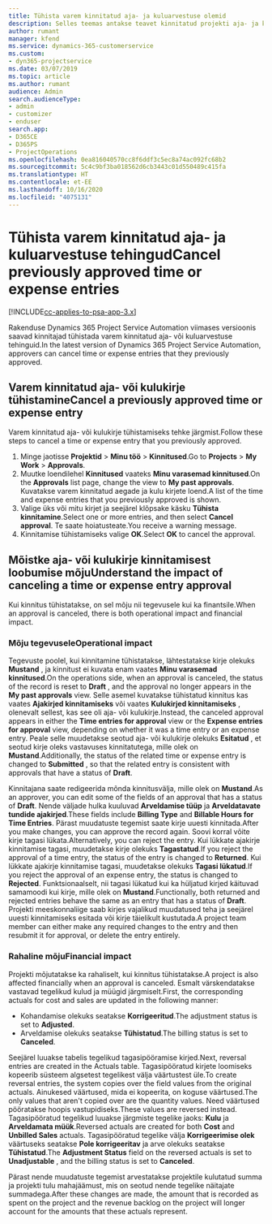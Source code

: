 ```yaml
---
title: Tühista varem kinnitatud aja- ja kuluarvestuse olemid
description: Selles teemas antakse teavet kinnitatud projekti aja- ja kuluarvestuse tehingute tühistamise kohta.
author: rumant
manager: kfend
ms.service: dynamics-365-customerservice
ms.custom:
- dyn365-projectservice
ms.date: 03/07/2019
ms.topic: article
ms.author: rumant
audience: Admin
search.audienceType:
- admin
- customizer
- enduser
search.app:
- D365CE
- D365PS
- ProjectOperations
ms.openlocfilehash: 0ea816040570cc8f6ddf3c5ec8a74ac092fc68b2
ms.sourcegitcommit: 5c4c9bf3ba018562d6cb3443c01d550489c415fa
ms.translationtype: HT
ms.contentlocale: et-EE
ms.lasthandoff: 10/16/2020
ms.locfileid: "4075131"
---
```

# <a name="cancel-previously-approved-time-or-expense-entries"></a><span data-ttu-id="580a5-103">Tühista varem kinnitatud aja- ja kuluarvestuse tehingud</span><span class="sxs-lookup"><span data-stu-id="580a5-103">Cancel previously approved time or expense entries</span></span>

[!INCLUDE[cc-applies-to-psa-app-3.x](../includes/cc-applies-to-psa-app-3x.md)]

<span data-ttu-id="580a5-104">Rakenduse Dynamics 365 Project Service Automation viimases versioonis saavad kinnitajad tühistada varem kinnitatud aja- või kuluarvestuse tehinguid.</span><span class="sxs-lookup"><span data-stu-id="580a5-104">In the latest version of Dynamics 365 Project Service Automation, approvers can cancel time or expense entries that they previously approved.</span></span>

## <a name="cancel-a-previously-approved-time-or-expense-entry"></a><span data-ttu-id="580a5-105">Varem kinnitatud aja- või kulukirje tühistamine</span><span class="sxs-lookup"><span data-stu-id="580a5-105">Cancel a previously approved time or expense entry</span></span>

<span data-ttu-id="580a5-106">Varem kinnitatud aja- või kulukirje tühistamiseks tehke järgmist.</span><span class="sxs-lookup"><span data-stu-id="580a5-106">Follow these steps to cancel a time or expense entry that you previously approved.</span></span>

1. <span data-ttu-id="580a5-107">Minge jaotisse **Projektid** \> **Minu töö** \> **Kinnitused**.</span><span class="sxs-lookup"><span data-stu-id="580a5-107">Go to **Projects** \> **My Work** \> **Approvals**.</span></span>
2. <span data-ttu-id="580a5-108">Muutke loendilehel **Kinnitused** vaateks **Minu varasemad kinnitused**.</span><span class="sxs-lookup"><span data-stu-id="580a5-108">On the **Approvals** list page, change the view to **My past approvals**.</span></span> <span data-ttu-id="580a5-109">Kuvatakse varem kinnitatud aegade ja kulu kirjete loend.</span><span class="sxs-lookup"><span data-stu-id="580a5-109">A list of the time and expense entries that you previously approved is shown.</span></span>
3. <span data-ttu-id="580a5-110">Valige üks või mitu kirjet ja seejärel klõpsake käsku **Tühista kinnitamine**.</span><span class="sxs-lookup"><span data-stu-id="580a5-110">Select one or more entries, and then select **Cancel approval**.</span></span> <span data-ttu-id="580a5-111">Te saate hoiatusteate.</span><span class="sxs-lookup"><span data-stu-id="580a5-111">You receive a warning message.</span></span>
4. <span data-ttu-id="580a5-112">Kinnitamise tühistamiseks valige **OK**.</span><span class="sxs-lookup"><span data-stu-id="580a5-112">Select **OK** to cancel the approval.</span></span>

## <a name="understand-the-impact-of-canceling-a-time-or-expense-entry-approval"></a><span data-ttu-id="580a5-113">Mõistke aja- või kulukirje kinnitamisest loobumise mõju</span><span class="sxs-lookup"><span data-stu-id="580a5-113">Understand the impact of canceling a time or expense entry approval</span></span>

<span data-ttu-id="580a5-114">Kui kinnitus tühistatakse, on sel mõju nii tegevusele kui ka finantsile.</span><span class="sxs-lookup"><span data-stu-id="580a5-114">When an approval is canceled, there is both operational impact and financial impact.</span></span>

### <a name="operational-impact"></a><span data-ttu-id="580a5-115">Mõju tegevusele</span><span class="sxs-lookup"><span data-stu-id="580a5-115">Operational impact</span></span>

<span data-ttu-id="580a5-116">Tegevuste poolel, kui kinnitamine tühistatakse, lähtestatakse kirje olekuks **Mustand** , ja kinnitust ei kuvata enam vaates **Minu varasemad kinnitused**.</span><span class="sxs-lookup"><span data-stu-id="580a5-116">On the operations side, when an approval is canceled, the status of the record is reset to **Draft** , and the approval no longer appears in the **My past approvals** view.</span></span> <span data-ttu-id="580a5-117">Selle asemel kuvatakse tühistatud kinnitus kas vaates **Ajakirjed kinnitamiseks** või vaates **Kulukirjed kinnitamiseks** , olenevalt sellest, kas see oli aja- või kulukirje.</span><span class="sxs-lookup"><span data-stu-id="580a5-117">Instead, the canceled approval appears in either the **Time entries for approval** view or the **Expense entries for approval** view, depending on whether it was a time entry or an expense entry.</span></span> <span data-ttu-id="580a5-118">Peale selle muudetakse seotud aja- või kulukirje olekuks **Esitatud** , et seotud kirje oleks vastavuses kinnitatutega, mille olek on **Mustand**.</span><span class="sxs-lookup"><span data-stu-id="580a5-118">Additionally, the status of the related time or expense entry is changed to **Submitted** , so that the related entry is consistent with approvals that have a status of **Draft**.</span></span>

<span data-ttu-id="580a5-119">Kinnitajana saate redigeerida mõnda kinnitusvälja, mille olek on **Mustand**.</span><span class="sxs-lookup"><span data-stu-id="580a5-119">As an approver, you can edit some of the fields of an approval that has a status of **Draft**.</span></span> <span data-ttu-id="580a5-120">Nende väljade hulka kuuluvad **Arveldamise tüüp** ja **Arveldatavate tundide ajakirjed**.</span><span class="sxs-lookup"><span data-stu-id="580a5-120">These fields include **Billing Type** and **Billable Hours for Time Entries**.</span></span> <span data-ttu-id="580a5-121">Pärast muudatuste tegemist saate kirje uuesti kinnitada.</span><span class="sxs-lookup"><span data-stu-id="580a5-121">After you make changes, you can approve the record again.</span></span> <span data-ttu-id="580a5-122">Soovi korral võite kirje tagasi lükata.</span><span class="sxs-lookup"><span data-stu-id="580a5-122">Alternatively, you can reject the entry.</span></span> <span data-ttu-id="580a5-123">Kui lükkate ajakirje kinnitamise tagasi, muudetakse kirje olekuks **Tagastatud**.</span><span class="sxs-lookup"><span data-stu-id="580a5-123">If you reject the approval of a time entry, the status of the entry is changed to **Returned**.</span></span> <span data-ttu-id="580a5-124">Kui lükkate ajakirje kinnitamise tagasi, muudetakse olekuks **Tagasi lükatud**.</span><span class="sxs-lookup"><span data-stu-id="580a5-124">If you reject the approval of an expense entry, the status is changed to **Rejected**.</span></span> <span data-ttu-id="580a5-125">Funktsionaalselt, nii tagasi lükatud kui ka hüljatud kirjed käituvad samamoodi kui kirje, mille olek on **Mustand**.</span><span class="sxs-lookup"><span data-stu-id="580a5-125">Functionally, both returned and rejected entries behave the same as an entry that has a status of **Draft**.</span></span> <span data-ttu-id="580a5-126">Projekti meeskonnaliige saab kirjes vajalikud muudatused teha ja seejärel uuesti kinnitamiseks esitada või kirje täielikult kustutada.</span><span class="sxs-lookup"><span data-stu-id="580a5-126">A project team member can either make any required changes to the entry and then resubmit it for approval, or delete the entry entirely.</span></span>

### <a name="financial-impact"></a><span data-ttu-id="580a5-127">Rahaline mõju</span><span class="sxs-lookup"><span data-stu-id="580a5-127">Financial impact</span></span>

<span data-ttu-id="580a5-128">Projekti mõjutatakse ka rahaliselt, kui kinnitus tühistatakse.</span><span class="sxs-lookup"><span data-stu-id="580a5-128">A project is also affected financially when an approval is canceled.</span></span> <span data-ttu-id="580a5-129">Esmalt värskendatakse vastavad tegelikud kulud ja müügid järgmiselt.</span><span class="sxs-lookup"><span data-stu-id="580a5-129">First, the corresponding actuals for cost and sales are updated in the following manner:</span></span>

- <span data-ttu-id="580a5-130">Kohandamise olekuks seatakse **Korrigeeritud**.</span><span class="sxs-lookup"><span data-stu-id="580a5-130">The adjustment status is set to **Adjusted**.</span></span>
- <span data-ttu-id="580a5-131">Arveldamise olekuks seatakse **Tühistatud**.</span><span class="sxs-lookup"><span data-stu-id="580a5-131">The billing status is set to **Canceled**.</span></span>

<span data-ttu-id="580a5-132">Seejärel luuakse tabelis tegelikud tagasipööramise kirjed.</span><span class="sxs-lookup"><span data-stu-id="580a5-132">Next, reversal entries are created in the Actuals table.</span></span> <span data-ttu-id="580a5-133">Tagasipööratud kirjete loomiseks kopeerib süsteem algsetest tegelikest välja väärtustest üle.</span><span class="sxs-lookup"><span data-stu-id="580a5-133">To create reversal entries, the system copies over the field values from the original actuals.</span></span> <span data-ttu-id="580a5-134">Ainukesed väärtused, mida ei kopeerita, on koguse väärtused.</span><span class="sxs-lookup"><span data-stu-id="580a5-134">The only values that aren't copied over are the quantity values.</span></span> <span data-ttu-id="580a5-135">Need väärtused pööratakse hoopis vastupidiseks.</span><span class="sxs-lookup"><span data-stu-id="580a5-135">These values are reversed instead.</span></span> <span data-ttu-id="580a5-136">Tagasipööratud tegelikud luuakse järgmiste tegelike jaoks: **Kulu** ja **Arveldamata müük**.</span><span class="sxs-lookup"><span data-stu-id="580a5-136">Reversed actuals are created for both **Cost** and **Unbilled Sales** actuals.</span></span> <span data-ttu-id="580a5-137">Tagasipööratud tegelike välja **Korrigeerimise olek** väärtuseks seatakse **Pole korrigeeritav** ja arve olekuks seatakse **Tühistatud**.</span><span class="sxs-lookup"><span data-stu-id="580a5-137">The **Adjustment Status** field on the reversed actuals is set to **Unadjustable** , and the billing status is set to **Canceled**.</span></span>

<span data-ttu-id="580a5-138">Pärast nende muudatuste tegemist arvestatakse projektile kulutatud summa ja projekti tulu mahajäämust, mis on seotud nende tegelike näitajate summadega.</span><span class="sxs-lookup"><span data-stu-id="580a5-138">After these changes are made, the amount that is recorded as spent on the project and the revenue backlog on the project will longer account for the amounts that these actuals represent.</span></span>
